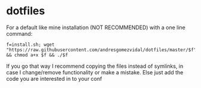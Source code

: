 # dotfiles
For a default like mine installation (NOT RECOMMENDED) with a one line command:

	f=install.sh; wget "https://raw.githubusercontent.com/andresgomezvidal/dotfiles/master/$f" && chmod a+x $f && ./$f

If you go that way I recommend copying the files instead of symlinks, in case I change/remove functionality or make a mistake.
Else just add the code you are interested in to your conf
